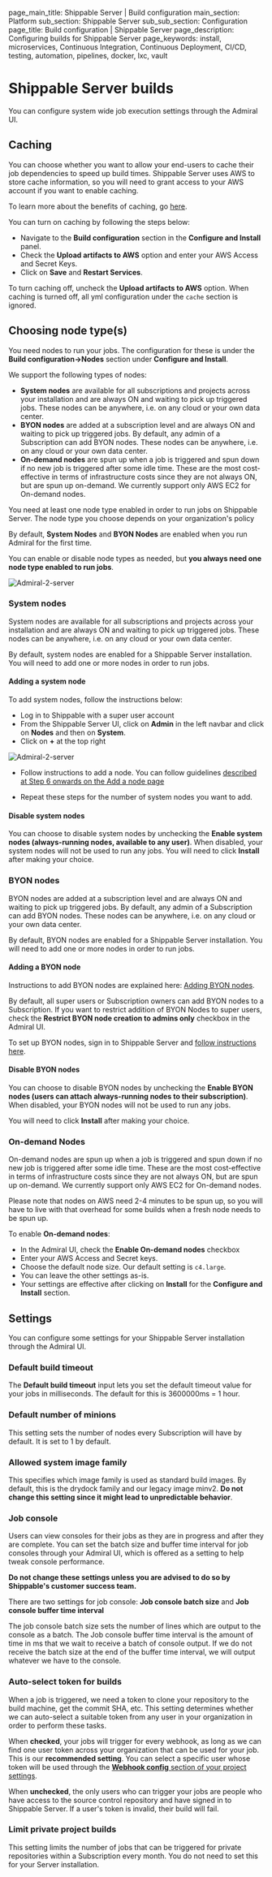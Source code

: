 page_main_title: Shippable Server | Build configuration
main_section: Platform
sub_section: Shippable Server
sub_sub_section: Configuration
page_title: Build configuration | Shippable Server
page_description: Configuring builds for Shippable Server
page_keywords: install, microservices, Continuous Integration, Continuous Deployment, CI/CD, testing, automation, pipelines, docker, lxc, vault

# Shippable Server builds

You can configure system wide job execution settings through the Admiral UI.


## Caching

You can choose whether you want to allow your end-users to cache their job dependencies to speed up build times. Shippable Server uses AWS to store cache information, so you will need to grant access to your AWS account if you want to enable caching.

To learn more about the benefits of caching, go [here](/platform/runtime/caching/#caching).

You can turn on caching by following the steps below:

* Navigate to the **Build configuration** section in the **Configure and Install** panel.
* Check the **Upload artifacts to AWS** option and enter your AWS Access and Secret Keys.
* Click on **Save** and **Restart Services**.

To turn caching off, uncheck the **Upload artifacts to AWS** option. When caching is turned off, all yml configuration under the `cache` section is ignored.

## Choosing node type(s)

You need nodes to run your jobs. The configuration for these is under the **Build configuration->Nodes** section under **Configure and Install**.

We support the following types of nodes:

* **System nodes** are available for all subscriptions and projects across your installation and are always ON and waiting to pick up triggered jobs. These nodes can be anywhere, i.e. on any cloud or your own data center.
* **BYON nodes** are added at a subscription level and are always ON and waiting to pick up triggered jobs. By default, any admin of a Subscription can add BYON nodes. These nodes can be anywhere, i.e. on any cloud or your own data center.
* **On-demand nodes** are spun up when a job is triggered and spun down if no new job is triggered after some idle time. These are the most cost-effective in terms of infrastructure costs since they are not always ON, but are spun up on-demand. We currently support only AWS EC2 for On-demand nodes.

You need at least one node type enabled in order to run jobs on Shippable Server. The node type you choose depends on your organization's policy

By default, **System Nodes** and **BYON Nodes** are enabled when you run Admiral for the first time.

You can enable or disable node types as needed, but **you always need one node type enabled to run jobs**.

<img src="/images/platform/tutorial/server/default-nodes-config.png" alt="Admiral-2-server">

### System nodes

System nodes are available for all subscriptions and projects across your installation and are always ON and waiting to pick up triggered jobs. These nodes can be anywhere, i.e. on any cloud or your own data center.

By default, system nodes are enabled for a Shippable Server installation. You will need to add one or more nodes in order to run jobs.

#### **Adding a system node**

To add system nodes, follow the instructions below:

* Log in to Shippable with a super user account
* From the Shippable Server UI, click on **Admin** in the left navbar and click on **Nodes** and then on **System**.
* Click on **+** at the top right

<img src="/images/platform/tutorial/server/system-nodes.png" alt="Admiral-2-server">

* Follow instructions to add a node. You can follow guidelines [described at Step 6 onwards on the Add a node page](/platform/tutorial/runtime/custom-nodes/#adding-a-build-node)

* Repeat these steps for the number of system nodes you want to add.

#### **Disable system nodes**

You can choose to disable system nodes by unchecking the **Enable system nodes (always-running nodes, available to any user)**. When disabled, your system nodes will not be used to run any jobs. You will need to click **Install** after making your choice.

### BYON nodes

BYON nodes are added at a subscription level and are always ON and waiting to pick up triggered jobs. By default, any admin of a Subscription can add BYON nodes. These nodes can be anywhere, i.e. on any cloud or your own data center.

By default, BYON nodes are enabled for a Shippable Server installation. You will need to add one or more nodes in order to run jobs.

#### **Adding a BYON node**

Instructions to add BYON nodes are explained here: [Adding BYON nodes](/platform/tutorial/runtime/custom-nodes/).

By default, all super users or Subscription owners can add BYON nodes to a Subscription. If you want to restrict addition of BYON Nodes to super users, check the **Restrict BYON node creation to admins only** checkbox in the Admiral UI.

To set up BYON nodes, sign in to Shippable Server and [follow instructions here](/platform/tutorial/runtime/custom-nodes/).

#### **Disable BYON nodes**

You can choose to disable BYON nodes by unchecking the **Enable BYON nodes (users can attach always-running nodes to their subscription)**. When disabled, your BYON nodes will not be used to run any jobs.

You will need to click **Install** after making your choice.

### On-demand Nodes

On-demand nodes are spun up when a job is triggered and spun down if no new job is triggered after some idle time. These are the most cost-effective in terms of infrastructure costs since they are not always ON, but are spun up on-demand. We currently support only AWS EC2 for On-demand nodes.

Please note that nodes on AWS need 2-4 minutes to be spun up, so you will have to live with that overhead for some builds when a fresh node needs to be spun up.

To enable **On-demand nodes**:

* In the Admiral UI, check the **Enable On-demand nodes** checkbox
* Enter your AWS Access and Secret keys.
* Choose the default node size. Our default setting is `c4.large`.
* You can leave the other settings as-is.
* Your settings are effective after clicking on **Install** for the **Configure and Install** section.

## Settings

You can configure some settings for your Shippable Server installation through the Admiral UI.

### Default build timeout

The **Default build timeout** input lets you set the default timeout value for your jobs in milliseconds. The default for this is 3600000ms = 1 hour.

### Default number of minions

This setting sets the number of nodes every Subscription will have by default. It is set to 1 by default.

### Allowed system image family

This specifies which image family is used as standard build images. By default, this is the drydock family and our legacy image minv2. **Do not change this setting since it might lead to unpredictable behavior**.

### Job console

Users can view consoles for their jobs as they are in progress and after they are complete. You can set the batch size and buffer time interval for job consoles through your Admiral UI, which is offered as a setting to help tweak console performance.

**Do not change these settings unless you are advised to do so by Shippable's customer success team.**

There are two settings for job console: **Job console batch size** and **Job console buffer time interval**

The job console batch size sets the number of lines which are output to the console as a batch. The Job console buffer time interval is the amount of time in ms that we wait to receive a batch of console output. If we do not receive the batch size at the end of the buffer time interval, we will output whatever we have to the console.

### Auto-select token for builds

When a job is triggered, we need a token to clone your repository to the build machine, get the commit SHA, etc. This setting determines whether we can auto-select a suitable token from any user in your organization in order to perform these tasks.

When **checked**, your jobs will trigger for every webhook, as long as we can find one user token across your organization that can be used for your job. This is our **recommended setting**.
You can select a specific user whose token will be used through the [**Webhook config** section of your project settings](/platform/management/project/settings/#webhook-config).  

When **unchecked**, the only users who can trigger your jobs are people who have access to the source control repository and have signed in to Shippable Server. If a user's token is invalid, their build will fail.

### Limit private project builds

This setting limits the number of jobs that can be triggered for private repositories within a Subscription every month. You do not need to set this for your Server installation.  
